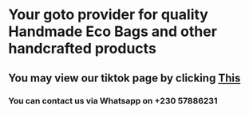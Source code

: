 # Your goto provider for quality Handmade Eco Bags and other handcrafted products
## You may view our tiktok page by clicking [This](https://www.tiktok.com/@_graciouscrafts)
### You can contact us via Whatsapp on +230 57886231
